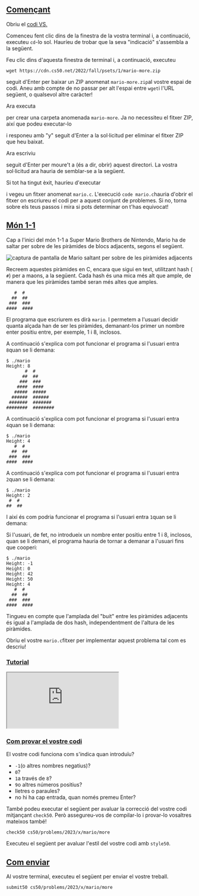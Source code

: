 ## [Començant](https://cs50.harvard.edu/x/2023/psets/1/mario/more/#getting-started)

Obriu el [codi VS.](https://cs50.dev/)

Comenceu fent clic dins de la finestra de la vostra terminal i, a continuació, executeu `cd`\-lo sol. Hauríeu de trobar que la seva "indicació" s'assembla a la següent.

Feu clic dins d'aquesta finestra de terminal i, a continuació, executeu

```
wget https://cdn.cs50.net/2022/fall/psets/1/mario-more.zip
```

seguit d'Enter per baixar un ZIP anomenat `mario-more.zip`al vostre espai de codi. Aneu amb compte de no passar per alt l'espai entre `wget`i l'URL següent, o qualsevol altre caràcter!

Ara executa

per crear una carpeta anomenada `mario-more`. Ja no necessiteu el fitxer ZIP, així que podeu executar-lo

i responeu amb "y" seguit d'Enter a la sol·licitud per eliminar el fitxer ZIP que heu baixat.

Ara escriviu

seguit d'Enter per moure't a (és a dir, obrir) aquest directori. La vostra sol·licitud ara hauria de semblar-se a la següent.

Si tot ha tingut èxit, hauríeu d'executar

i vegeu un fitxer anomenat `mario.c`. L'execució `code mario.c`hauria d'obrir el fitxer on escriureu el codi per a aquest conjunt de problemes. Si no, torna sobre els teus passos i mira si pots determinar on t'has equivocat!

## [Món 1-1](https://cs50.harvard.edu/x/2023/psets/1/mario/more/#world-1-1)

Cap a l'inici del món 1-1 a Super Mario Brothers de Nintendo, Mario ha de saltar per sobre de les piràmides de blocs adjacents, segons el següent.

![captura de pantalla de Mario saltant per sobre de les piràmides adjacents](https://cs50.harvard.edu/x/2023/psets/1/mario/more/pyramids.png)

Recreem aquestes piràmides en C, encara que sigui en text, utilitzant hash ( `#`) per a maons, a la següent. Cada hash és una mica més alt que ample, de manera que les piràmides també seran més altes que amples.

```
   #  #
  ##  ##
 ###  ###
####  ####
```

El programa que escriurem es dirà `mario`. I permetem a l'usuari decidir quanta alçada han de ser les piràmides, demanant-los primer un nombre enter positiu entre, per exemple, 1 i 8, inclosos.

A continuació s'explica com pot funcionar el programa si l'usuari entra `8`quan se li demana:

```
$ ./mario
Height: 8
       #  #
      ##  ##
     ###  ###
    ####  ####
   #####  #####
  ######  ######
 #######  #######
########  ########

```

A continuació s'explica com pot funcionar el programa si l'usuari entra `4`quan se li demana:

```
$ ./mario
Height: 4
   #  #
  ##  ##
 ###  ###
####  ####
```

A continuació s'explica com pot funcionar el programa si l'usuari entra `2`quan se li demana:

```
$ ./mario
Height: 2
 #  #
##  ##
```

I així és com podria funcionar el programa si l'usuari entra `1`quan se li demana:

Si l'usuari, de fet, no introdueix un nombre enter positiu entre 1 i 8, inclosos, quan se li demani, el programa hauria de tornar a demanar a l'usuari fins que cooperi:

```
$ ./mario
Height: -1
Height: 0
Height: 42
Height: 50
Height: 4
   #  #
  ##  ##
 ###  ###
####  ####
```

Tingueu en compte que l'amplada del "buit" entre les piràmides adjacents és igual a l'amplada de dos hash, independentment de l'altura de les piràmides.

Obriu el vostre `mario.c`fitxer per implementar aquest problema tal com es descriu!

### [Tutorial](https://cs50.harvard.edu/x/2023/psets/1/mario/more/#walkthrough)

<iframe allow="accelerometer; autoplay; encrypted-media; gyroscope; picture-in-picture" allowfullscreen="" data-video="" src="https://www.youtube.com/embed/FzN9RAjYG_Q?modestbranding=0&amp;rel=0&amp;showinfo=0" data-ruffle-polyfilled="" scrolling="no" id="iFrameResizer0"></iframe>

### [Com provar el vostre codi](https://cs50.harvard.edu/x/2023/psets/1/mario/more/#how-to-test-your-code)

El vostre codi funciona com s'indica quan introduïu?

-   `-1`(o altres nombres negatius)?
-   `0`?
-   `1`a través de `8`?
-   `9`o altres números positius?
-   lletres o paraules?
-   no hi ha cap entrada, quan només premeu Enter?

També podeu executar el següent per avaluar la correcció del vostre codi mitjançant `check50`. Però assegureu-vos de compilar-lo i provar-lo vosaltres mateixos també!

```
check50 cs50/problems/2023/x/mario/more
```

Executeu el següent per avaluar l'estil del vostre codi amb `style50`.

## [Com enviar](https://cs50.harvard.edu/x/2023/psets/1/mario/more/#how-to-submit)

Al vostre terminal, executeu el següent per enviar el vostre treball.

```
submit50 cs50/problems/2023/x/mario/more
```
